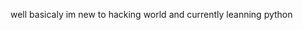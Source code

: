 well basicaly im new to hacking world and currently leanning python

<!---
m1mkw/m1mkw is a ✨ special ✨ repository because its `README.md` (this file) appears on your GitHub profile.
You can click the Preview link to take a look at your changes.
--->
